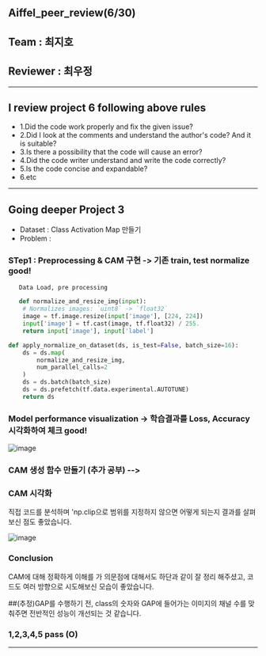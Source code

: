 ## Aiffel_peer_review(6/30)
## Team : 최지호
## Reviewer : 최우정
-----------------------------------------------------------------------
## I review project 6 following above rules
- 1.Did the code work properly and fix the given issue?
- 2.Did I look at the comments and understand the author's code? And it is suitable?
- 3.Is there a possibility that the code will cause an error?
- 4.Did the code writer understand and write the code correctly?
- 5.Is the code concise and expandable?
- 6.etc
-----------------------------------------------------------------------
## Going deeper Project 3
- Dataset : Class Activation Map 만들기 
- Problem : 

### STep1 : Preprocessing & CAM 구현 -> 기존 train, test normalize good!

```python
   Data Load, pre processing 

   def normalize_and_resize_img(input):
    # Normalizes images: `uint8` -> `float32`
    image = tf.image.resize(input['image'], [224, 224])
    input['image'] = tf.cast(image, tf.float32) / 255.
    return input['image'], input['label']

def apply_normalize_on_dataset(ds, is_test=False, batch_size=16):
    ds = ds.map(
        normalize_and_resize_img,
        num_parallel_calls=2
    )
    ds = ds.batch(batch_size)
    ds = ds.prefetch(tf.data.experimental.AUTOTUNE)
    return ds
```


### Model performance visualization -> 학습결과를 Loss, Accuracy 시각화하여 체크 good!
![image](https://github.com/201710808/AIFFELproject/assets/127918850/2240976f-bcb0-4c3c-9566-52351222890c)


### CAM 생성 함수 만들기 (추가 공부) -->

### CAM  시각화
직접 코드를 분석하며 'np.clip으로 범위를 지정하지 않으면 어떻게 되는지 결과를 살펴보신  점도 좋았습니다. 

![image](https://github.com/201710808/AIFFELproject/assets/127918850/46acac2a-4aa9-4162-a311-01ca0baa4f6d)



### Conclusion

CAM에 대해 정확하게 이해를 가
의문점에 대해서도 하단과 같이 잘 정리 해주셨고, 코드도 여러 방향으로 시도해보신 모습이 좋았습니다. 

##(추정)GAP를 수행하기 전, class의 숫자와 GAP에 들어가는 이미지의 채널 수를 맞춰주면 전반적인 성능이 개선되는 것 같습니다.


### 1,2,3,4,5 pass (O)  
-----------------------------------------------------------------------
